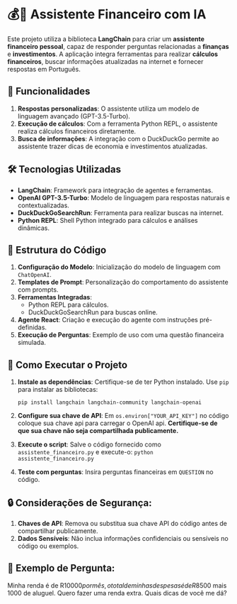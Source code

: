 # 💰🤖 Assistente Financeiro com IA

Este projeto utiliza a biblioteca **LangChain** para criar um **assistente financeiro pessoal**, capaz de responder perguntas relacionadas a **finanças** e **investimentos**. A aplicação integra ferramentas para realizar **cálculos financeiros**, buscar informações atualizadas na internet e fornecer respostas em Português.

## 🚀 Funcionalidades

1. **Respostas personalizadas**: O assistente utiliza um modelo de linguagem avançado (GPT-3.5-Turbo).
2. **Execução de cálculos**: Com a ferramenta Python REPL, o assistente realiza cálculos financeiros diretamente.
3. **Busca de informações**: A integração com o DuckDuckGo permite ao assistente trazer dicas de economia e investimentos atualizadas.

## 🛠️ Tecnologias Utilizadas

- **LangChain**: Framework para integração de agentes e ferramentas.
- **OpenAI GPT-3.5-Turbo**: Modelo de linguagem para respostas naturais e contextualizadas.
- **DuckDuckGoSearchRun**: Ferramenta para realizar buscas na internet.
- **Python REPL**: Shell Python integrado para cálculos e análises dinâmicas.

## 📁 Estrutura do Código

1. **Configuração do Modelo**: Inicialização do modelo de linguagem com `ChatOpenAI`.
2. **Templates de Prompt**: Personalização do comportamento do assistente com prompts.
3. **Ferramentas Integradas**:
   - Python REPL para cálculos.
   - DuckDuckGoSearchRun para buscas online.
4. **Agente React**: Criação e execução do agente com instruções pré-definidas.
5. **Execução de Perguntas**: Exemplo de uso com uma questão financeira simulada.

## 📜 Como Executar o Projeto

1. **Instale as dependências**:
   Certifique-se de ter Python instalado. Use `pip` para instalar as bibliotecas:

   ```pip install langchain langchain-community langchain-openai```

2. **Configure sua chave de API**:
   Em `os.environ["YOUR_API_KEY"]` no código coloque sua chave api para carregar o OpenAI api. **Certifique-se de que sua chave não seja compartilhada publicamente.**

3. **Execute o script**: Salve o código fornecido como `assistente_financeiro.py` e execute-o:
   ```python assistente_financeiro.py```

4. **Teste com perguntas**: Insira perguntas financeiras em `QUESTION` no código.

## **🔒 Considerações de Segurança**:
1. **Chaves de API**: Remova ou substitua sua chave API do código antes de compartilhar publicamente.
2. **Dados Sensíveis**: Não inclua informações confidenciais ou sensíveis no código ou exemplos.

## **📝 Exemplo de Pergunta**:
Minha renda é de R$10000 por mês, o total de minhas despesas é de R$8500 mais 1000 de aluguel.
Quero fazer uma renda extra.
Quais dicas de você me dá?

